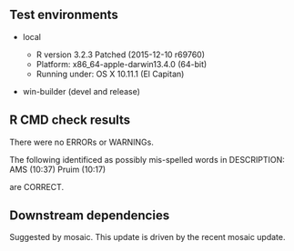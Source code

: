
## Test environments

* local 
  * R version 3.2.3 Patched (2015-12-10 r69760)
  * Platform: x86_64-apple-darwin13.4.0 (64-bit)
  * Running under: OS X 10.11.1 (El Capitan)
  
* win-builder (devel and release)

## R CMD check results

There were no ERRORs or WARNINGs. 

The following identificed as possibly mis-spelled words in DESCRIPTION:
  AMS (10:37)
  Pruim (10:17)

are CORRECT.


## Downstream dependencies

Suggested by mosaic.  This update is driven by the recent mosaic update.
